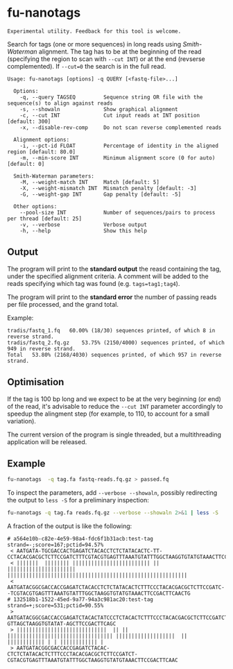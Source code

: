 # fu-nanotags

```note
Experimental utility. Feedback for this tool is welcome.
```

Search for tags (one or more sequences) in long reads using _Smith-Waterman_ 
alignment.
The tag has to be at the beginning of the read (specifying the region to scan
with `--cut INT`) or at the end (revserse complemented). If `--cut=0` the search
is in the full read.

```text
Usage: fu-nanotags [options] -q QUERY [<fastq-file>...]

  Options:
    -q, --query TAGSEQ         Sequence string OR file with the sequence(s) to align against reads
    -s, --showaln              Show graphical alignment
    -c, --cut INT              Cut input reads at INT position [default: 300]
    -x, --disable-rev-comp     Do not scan reverse complemented reads
  
  Alignment options:
    -i, --pct-id FLOAT         Percentage of identity in the aligned region [default: 80.0]
    -m, --min-score INT        Minimum alignment score (0 for auto) [default: 0]
  
  Smith-Waterman parameters:
    -M, --weight-match INT     Match [default: 5]
    -X, --weight-mismatch INT  Mismatch penalty [default: -3]
    -G, --weight-gap INT       Gap penalty [default: -5]

  Other options:
    --pool-size INT            Number of sequences/pairs to process per thread [default: 25]
    -v, --verbose              Verbose output
    -h, --help                 Show this help
```

## Output

The program will print to the **standard output** the reasd containing the tag, 
under the specified alignment criteria.
A comment will be added to the reads specifying which tag was found (e.g. `tags=tag1;tag4`).

The program will print to the **standard error** the number of passing reads per file processed,
and the grand total. 

Example:

```text
tradis/fastq_1.fq	60.00% (18/30) sequences printed, of which 8 in reverse strand.
tradis/fastq_2.fq.gz	53.75% (2150/4000) sequences printed, of which 949 in reverse strand.
Total	53.80% (2168/4030) sequences printed, of which 957 in reverse strand.
```

## Optimisation

If the tag is 100 bp long and we expect to be at the very beginning (or end) of the read,
it's advisable to reduce the `--cut INT` parameter accordingly to speedup the alingment
step (for example, to 110, to account for a small variation).

The current version of the program is single threaded, but a multithreading application 
will be released.

## Example

```bash
fu-nanotags  -q tag.fa fastq-reads.fq.gz > passed.fq
```

To inspect the parameters, add `--verbose --showaln`, 
possibly redirecting the output to `less -S` for a preliminary inspection:

```bash
fu-nanotags -q tag.fa reads.fq.gz --verbose --showaln 2>&1 | less -S
```

A fraction of the output is like the following:

```
# a564e10b-c82e-4e59-98a4-fdc6f1b31acb:test-tag strand=-;score=167;pctid=94.57%
 < AATGATA-TGCGACCACTGAGATCTACACCTCTCTATACACTC-TT-CCTACACGACGCTCTTCCGATCTTTCGTACGTGAGTTTAAATGTATTTGGCTAAGGTGTATGTAAACTTCCGACTTCAACTG
 < |||||||  |||||||| ||||||||||||||||||||||||| || ||||||||||||||||||||||  ||||||||||||||||||||||||||||||||||||||||||||||||||||||||||
 < AATGATACGGCGACCACCGAGATCTACACCTCTCTATACACTCTTTCCCTACACGACGCTCTTCCGATC--TCGTACGTGAGTTTAAATGTATTTGGCTAAGGTGTATGTAAACTTCCGACTTCAACTG
# 132518b1-1522-45ed-9a77-94a3c981ac20:test-tag strand=+;score=531;pctid=90.55%
 > AATGATACGGCGACCACCGAGATCTACACTATCCCTCTACACTCTTTCCCTACACGACGCTCTTCCGATCTACGTACGTGAGTTTAAATGT-GTTAGCTAAGGTGTATAT-AGCTTCCGACTTCAGC
 > |||||||||||||||||||||||||||||  || || |||||||||||||||||||||||||||||||||| |||||||||||||||||||  || |||||||||||| | | |||||||||||| |
 > AATGATACGGCGACCACCGAGATCTACAC-CTCTCTATACACTCTTTCCCTACACGACGCTCTTCCGATCT-CGTACGTGAGTTTAAATGTATTTGGCTAAGGTGTATGTAAACTTCCGACTTCAAC
```